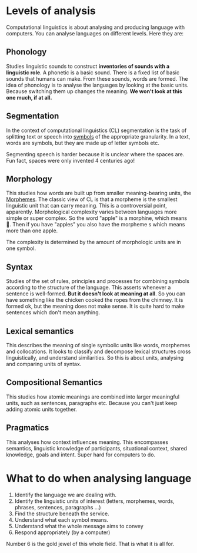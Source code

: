 # Levels of analysis
Computational linguistics is about analysing and producing language with computers. You can analyse languages on different levels. Here they are:

## Phonology

Studies linguistic sounds to construct **inventories of sounds with a linguistic role**. A phonetic is a basic sound. There is a fixed list of basic sounds that humans can make. From these sounds, words are formed. The idea of phonology is to analyse the languages by looking at the basic units. Because switching them up changes the meaning. **We won't look at this one much, if at all.**

## Segmentation
In the context of computational linguistics (CL) segmentation is the task of splitting text or speech into [symbols](Symbol.md) of the appropriate granularity. In a text, words are symbols, but they are made up of letter symbols etc. 

Segmenting speech is harder because it is unclear where the spaces are. Fun fact, spaces were only invented 4 centuries ago!

## Morphology 
This studies how words are built up from smaller meaning-bearing units, the [Morphemes](Morphemes.md). The classic view of CL is that a morpheme is the smallest linguistic unit that can carry meaning. This is a controversial point, apparently. Morphological complexity varies between languages more simple or super complex. So the word "apple" is a morphine, which means 🍎. Then if you have "apples" you also have the morpheme s which means more than one apple. 

The complexity is determined by the amount of morphologic units are in one symbol. 

## Syntax

Studies of the set of rules, principles and processes for combining symbols according to the structure of the language. This asserts whenever a sentence is well-formed. **But it doesn't look at meaning at all**. So you can have something like the chicken cooked the ropes from the chimney. It is formed ok, but the meaning does not make sense. It is quite hard to make sentences which don't mean anything. 

## Lexical semantics 
This describes the meaning of single symbolic units like words, morphemes and collocations. It looks to classify and decompose lexical structures cross linguistically, and understand similarities. So this is about units, analysing and comparing units of syntax. 

## Compositional Semantics
This studies how atomic meanings are combined into larger meaningful units, such as sentences, paragraphs etc. Because you can't just keep adding atomic units together. 

## Pragmatics
This analyses how context influences meaning. This encompasses semantics, linguistic knowledge of participants, situational context, shared knowledge, goals and intent. Super hard for computers to do. 

# What to do when analysing language 
1. Identify the language we are dealing with.
2. Identify the linguistic units of interest (letters, morphemes, words, phrases, sentences, paragraphs ...)
3. Find the structure beneath the service.
4. Understand what each symbol means.
5. Understand what the whole message aims to convey
6. Respond appropriately (by a computer) 

Number 6 is the gold jewel of this whole field. That is what it is all for. 